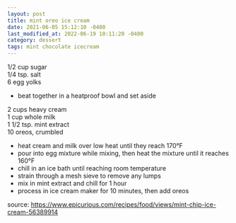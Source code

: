 ```yaml
---
layout: post
title: mint oreo ice cream
date: 2021-06-05 15:12:10 -0400
last_modified_at: 2022-06-19 10:11:20 -0400
category: dessert
tags: mint chocolate icecream
---
```


1/2 cup sugar  
1/4 tsp. salt  
6 egg yolks  
* beat together in a heatproof bowl and set aside

2 cups heavy cream  
1 cup whole milk  
1 1/2 tsp. mint extract  
10 oreos, crumbled
* heat cream and milk over low heat until they reach 170°F
* pour into egg mixture while mixing, then heat the mixture until it reaches 160°F
* chill in an ice bath until reaching room temperature
* strain through a mesh sieve to remove any lumps
* mix in mint extract and chill for 1 hour
* process in ice cream maker for 10 minutes, then add oreos

source: <https://www.epicurious.com/recipes/food/views/mint-chip-ice-cream-56389914>
